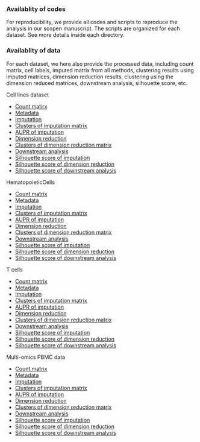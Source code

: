 ### Availablity of codes
For reproducibility, we provide all codes and scripts to reproduce the analysis in our scopen manuscript. 
The scripts are organized for each dataset. See more details inside each directory.

### Availablity of data
For each dataset, we here also provide the processed data, including count matrix, cell labels, 
imputed matrix from all methods, clustering results using 
imputed matrices, dimension reduction results, clustering using the dimension reduced matrices, 
downstream analysis, silhouette score, etc.

Cell lines dataset
* [Count matirx](https://www.dropbox.com/s/6ok2toufvvzbezg/TagCount.txt?dl=0)
* [Metadata](https://www.dropbox.com/s/knqqmn2hx3ip621/stat.txt?dl=0)
* [Imputation](https://www.dropbox.com/sh/wcjmxolsg62t7g9/AABQW66GPZP4m5_r4iaKvRKfa?dl=0)
* [Clusters of imputation matrix](https://www.dropbox.com/sh/qt1vxs6yb185oo3/AAC3h_xJ0dvUOrm2QABu5uHpa?dl=0)
* [AUPR of imputation](https://www.dropbox.com/sh/65ndajzitrlsr3p/AABjKN-w9WLG73QMXVCMtpdSa?dl=0)
* [Dimension reduction](https://www.dropbox.com/sh/kk9lgm5n18qyvcn/AAADGB4qDKpZwu8zbttCieOya?dl=0)
* [Clusters of dimension reduction matrix](https://www.dropbox.com/sh/yhb39p9d9vfj1he/AAA6xQ2zSTDxaQNXSwW2oMU-a?dl=0)
* [Downstream analysis](https://www.dropbox.com/sh/t9p67t43je1w8oe/AACWlZaouI6w2jx5EZk3xfSoa?dl=0)
* [Silhouette score of imputation](https://www.dropbox.com/sh/lkeyo5a6oqcp93y/AAAtwThlocgFb7eyA2zFtv3Oa?dl=0)
* [Silhouette score of dimension reduction](https://www.dropbox.com/sh/i3ynf6es6hjuoxx/AACvMJaoxw3W0_4k499PnkGZa?dl=0)
* [Silhouette score of downstream analysis](https://www.dropbox.com/sh/m08ykkeoxbl0abd/AADFxQXy2qzU5Y5Nc0KOqx_Oa?dl=0)

HematopoieticCells 
* [Count matrix](https://www.dropbox.com/s/pp45n1pcbldeqlq/TagCount.txt.gz?dl=0)
* [Metadata](https://www.dropbox.com/s/v4kzvxfmgg612c4/stat_with_metadata.txt?dl=0)
* [Imputation](https://www.dropbox.com/sh/xyand2y9omoam0v/AABXXKRJiZtV5uxByF9Bflqza?dl=0)
* [Clusters of imputation matrix](https://www.dropbox.com/sh/d4eytthqr2jruxd/AADkJR67J8tKPkMM1IZ6l-mCa?dl=0)
* [AUPR of imputation](https://www.dropbox.com/sh/943az70zycni1nv/AACnsJ0lD-QGYTN4ENLGO5Jwa?dl=0)
* [Dimension reduction](https://www.dropbox.com/sh/yhlkzdoe6aajomq/AAAHKCy4KLLPRLAqezljxLS0a?dl=0)
* [Clusters of dimension reduction matrix](https://www.dropbox.com/sh/nobjgi2acznpjni/AAA_i1jttPoV2YjsP-34ww8-a?dl=0)
* [Downstream analysis](https://www.dropbox.com/sh/w36njb47cfcgbgk/AAAp3G2HCOp2tui6FLpVPNtaa?dl=0)
* [Silhouette score of imputation](https://www.dropbox.com/sh/eog0fq3s953hhol/AABI2KSkumjlD6FkKyg_E9npa?dl=0)
* [Silhouette score of dimension reduction](https://www.dropbox.com/sh/hohm3gzpv6ssxnu/AAAGKJB1IKUC6gweCXeGHpKxa?dl=0)
* [Silhouette score of downstream analysis](https://www.dropbox.com/sh/eezsrpd3xg4j88b/AABKBSrJwU1rZloovP5cooSka?dl=0)


T cells
* [Count matrix](https://www.dropbox.com/s/3m6ms2gzcwvpvej/TagCount.txt.gz?dl=0)
* [Metadata](https://www.dropbox.com/s/debe0i117ifjj5r/stat.txt?dl=0)
* [Imputation](https://www.dropbox.com/sh/kf3sovev0i9lgor/AADGEdrwAdDMSXXD15FBGC8Ua?dl=0)
* [Clusters of imputation matrix](https://www.dropbox.com/sh/5g5d4xipe6fmzwm/AACOuUesJ-bzl0ZL24hmmUKra?dl=0)
* [AUPR of imputation](https://www.dropbox.com/sh/qgu5mb8re9c87lp/AAAtdRZdvBrl3QbS2_Gf2Oloa?dl=0)
* [Dimension reduction](https://www.dropbox.com/sh/cl42rwg2gjzfsnt/AADdyrRgh8VV3PXh3OhQtHm5a?dl=0)
* [Clusters of dimension reduction matrix](https://www.dropbox.com/sh/n8p21n0wgj59qjf/AAAOu4THEaOrt_daEOF1bNapa?dl=0)
* [Downstream analysis](https://www.dropbox.com/sh/c6xmx8hqqzwjxuy/AADH4z66CXlSOyguUCH-5aEKa?dl=0)
* [Silhouette score of imputation](https://www.dropbox.com/sh/6l2nte9yup78u0v/AADGDFbRq7iISLFhC_3tVtiSa?dl=0)
* [Silhouette score of dimension reduction](https://www.dropbox.com/sh/ah8c3qkdrdj8q4r/AADJm1mglMbNyqv2fQMg3KBwa?dl=0)
* [Silhouette score of downstream analysis](https://www.dropbox.com/sh/l3z8rg7wk4u3brd/AADhAi7F4gi-1tKq5VZr3M7Oa?dl=0)

Multi-omics PBMC data
* [Count matrix](https://www.dropbox.com/s/69lglujh0oel11l/TagCount.txt.gz?dl=0)
* [Metadata](https://www.dropbox.com/s/1i42y7xpkydktnx/stat.txt?dl=0)
* [Imputation](https://www.dropbox.com/sh/sknkxt1c997p4xx/AABg8xeqGQiPueX3QevCKYMJa?dl=0)
* [Clusters of imputation matrix](https://www.dropbox.com/sh/8ud8xjfdqn1r9ao/AAAGR1VGq4OykVb3Ao2psmjXa?dl=0)
* [AUPR of imputation](https://www.dropbox.com/sh/qdjaa47ny0o326c/AAAGUdssjATBhYLMq1ekSrvEa?dl=0)
* [Dimension reduction](https://www.dropbox.com/sh/kbo4aiszn1zcyt7/AACXIgy7ZQdF2OIrixq83SEMa?dl=0)
* [Clusters of dimension reduction matrix](https://www.dropbox.com/sh/th2t9d6gmwfadb6/AAAy1CaLSak36AnHrXyC-utVa?dl=0)
* [Downstream analysis](https://www.dropbox.com/sh/va0q8u28ml91j9k/AACPqIEUVCwk2eQrZSpEtSpJa?dl=0)
* [Silhouette score of imputation](https://www.dropbox.com/sh/sint5d67gdddc6q/AAAaZAlpn7qv8MPUbArWMyQqa?dl=0)
* [Silhouette score of dimension reduction](https://www.dropbox.com/sh/weptznhczdy3xm9/AADXoTQZIC30OYLIK4vZlNePa?dl=0)
* [Silhouette score of downstream analysis](https://www.dropbox.com/sh/fmrl23sjk9wacwg/AADVWTVR8Nij66EM6dNJPRKUa?dl=0)